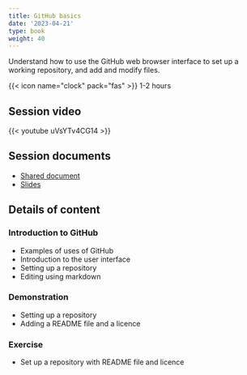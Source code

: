 ```yaml
---
title: GitHub basics
date: '2023-04-21'
type: book
weight: 40
---
```


Understand how to use the GitHub web browser interface to set up a working repository, and add and modify files. 

<!--more-->

{{< icon name="clock" pack="fas" >}} 1-2 hours

## Session video

{{< youtube uVsYTv4CG14 >}}

## Session documents
- [Shared document](https://docs.google.com/document/d/1W-y-PkJShLHfaTIgIzdqj0iGOLOL8lULaFt-co_ZICc/edit?usp=sharing)
- [Slides](https://zenodo.org/record/8271891)

## Details of content
### Introduction to GitHub
- Examples of uses of GitHub
- Introduction to the user interface
- Setting up a repository
- Editing using markdown

### Demonstration
- Setting up a repository
- Adding a README file and a licence

### Exercise
- Set up a repository with README file and licence
